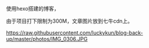 
使用hexo搭建的博客，

由于项目打下限制为300M，文章图片放到七牛cdn上。

https://raw.githubusercontent.com/luckykun/blog-back-up/master/photos/IMG_0306.JPG
